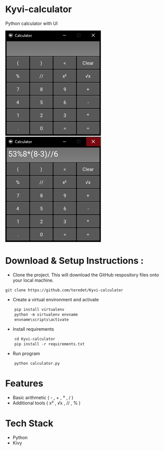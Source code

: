 # Kyvi-calculator

Python calculator with UI

![alt text](img/1.png) 
![alt text](img/2.png) 

# Download & Setup Instructions :
* Clone the project. This will download the GitHub respository files onto your local machine.</br>
```Shell
git clone https://github.com/teredet/Kyvi-calculator
```
* Create a virtual environment and activate
```Shell
    pip install virtualenv
    python -m virtualenv envname
    envname\scripts\activate
```
* Install requirements
```Shell
    cd Kyvi-calculator
    pip install -r requirements.txt
```
* Run program
```Shell
    python calculator.py
```

# Features
* Basic arithmetic ( - , + , * , / )
* Additional tools ( х² , √x , // , % )
# Tech Stack
* Python
* Kivy